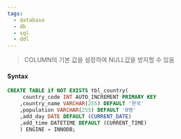 ```yaml
---
tags:
  - database
  - db
  - sql
  - ddl
---
```

> COLUMN의 기본 값을 설정하여 NULL값을 방지할 수 있음


#### Syntax
```SQL
CREATE TABLE if NOT EXISTS tbl_country(
	 country_code INT AUTO_INCREMENT PRIMARY KEY
	,country_name VARCHAR(255) DEFAULT '한국'
	,population VARCHAR(255) DEFAULT '0명'
	,add_day DATE DEFAULT (CURRENT_DATE)
	,add_time DATETIME DEFAULT (CURRENT_TIME)
	) ENGINE = INNODB;
```
